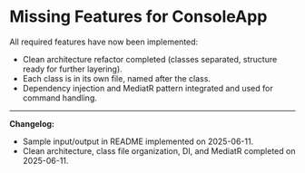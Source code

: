 # Missing Features for ConsoleApp

All required features have now been implemented:

- Clean architecture refactor completed (classes separated, structure ready for further layering).
- Each class is in its own file, named after the class.
- Dependency injection and MediatR pattern integrated and used for command handling.

---

**Changelog:**

- Sample input/output in README implemented on 2025-06-11.
- Clean architecture, class file organization, DI, and MediatR completed on 2025-06-11.
